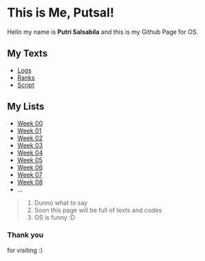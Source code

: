 # This is Me, Putsal!
Hello my name is **Putri Salsabila** and this is my Github Page for OS.

## My Texts
- [Logs](TXT/mylog.txt)
- [Ranks](TXT/myrank.txt)
- [Script](TXT/myscript.sh)

## My Lists
- [Week 00](W00/)
- [Week 01](W01/)
- [Week 02](W02/)
- [Week 03](W03/)
- [Week 04](W04/)
- [Week 05](W05/)
- [Week 06](W06/)
- [Week 07](W07/)
- [Week 08](W08/)
- ...

> 1. Dunno what to say
> 2. Soon this page will be full of texts and codes
> 3. OS is funny :D

### Thank you
for visiting :)
